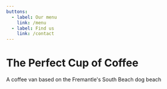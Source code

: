 ```yaml
---
buttons:
  - label: Our menu
    link: /menu
  - label: Find us
    link: /contact
---
```


# The **Perfect** Cup of Coffee

A coffee van based on the Fremantle's South Beach dog beach
